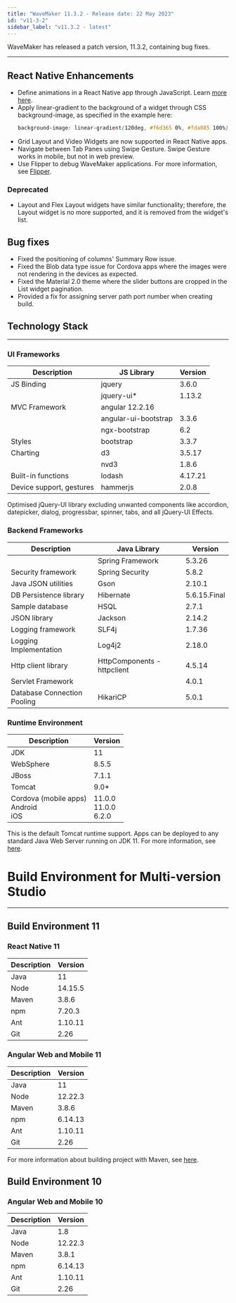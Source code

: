 ```yaml
---
title: "WaveMaker 11.3.2 - Release date: 22 May 2023"
id: "v11-3-2"
sidebar_label: "v11.3.2 - latest"
---
```


WaveMaker has released a patch version, 11.3.2, containing bug fixes. 

---

## React Native Enhancements

- Define animations in a React Native app through JavaScript. Learn [more here](/learn/react-native/animations).
- Apply linear-gradient to the background of a widget through CSS background-image, as specified in the example here: 
    ```css
    background-image: linear-gradient(120deg, #f6d365 0%, #fda085 100%);
    ```
- Grid Layout and Video Widgets are now supported in React Native apps.
- Navigate between Tab Panes using Swipe Gesture. Swipe Gesture works in mobile, but not in web preview.
- Use Flipper to debug WaveMaker applications. For more information, see [Flipper](/learn/react-native/flipper).

### Deprecated

- Layout and Flex Layout widgets have similar functionality; therefore, the Layout widget is no more supported, and it is removed from the widget's list.

## Bug fixes

- Fixed the positioning of columns' Summary Row issue.
- Fixed the Blob data type issue for Cordova apps where the images were not rendering in the devices as expected.
- Fixed the Material 2.0 theme where the slider buttons are cropped in the List widget pagination.
- Provided a fix for assigning server path port number when creating build.

## Technology Stack

---

### UI Frameworks

| Description | JS Library | Version |
| --- | --- | --- |
| JS Binding | jquery | 3.6.0 |
|  | jquery-ui* | 1.13.2 |
| MVC Framework | angular 12.2.16 |
|  | angular-ui-bootstrap | 3.3.6 |
|  | ngx-bootstrap | 6.2 |
| Styles | bootstrap | 3.3.7 |
| Charting | d3 | 3.5.17 |
|  | nvd3 | 1.8.6 |
| Built-in functions | lodash | 4.17.21|
| Device support, gestures | hammerjs | 2.0.8 |

Optimised jQuery-UI library excluding unwanted components like accordion, datepicker, dialog, progressbar, spinner, tabs, and all jQuery-UI Effects.

### Backend Frameworks

| Description | Java Library | Version |
| --- | --- | --- |
|  | Spring Framework |  5.3.26 |
| Security framework | Spring Security |  5.8.2 |
| Java JSON utilities | Gson  |  2.10.1 |
| DB Persistence library | Hibernate |  5.6.15.Final|
| Sample database | HSQL |  2.7.1 |
| JSON library | Jackson | 2.14.2  |
| Logging framework | SLF4j | 1.7.36 |
| Logging Implementation | Log4j2 | 2.18.0|
| Http client library  | HttpComponents -  httpclient |  4.5.14 |
| Servlet Framework |  | 4.0.1 |
|Database Connection Pooling | HikariCP | 5.0.1 |

### Runtime Environment

| Description | Version |
| --- | --- |
| JDK | 11 |
| WebSphere | 8.5.5 |
| JBoss | 7.1.1 |
| Tomcat | 9.0* |
| Cordova (mobile apps) <br/> Android <br/> iOS |11.0.0 <br/> 11.0.0  <br/> 6.2.0 |

This is the default Tomcat runtime support. Apps can be deployed to any standard Java Web Server running on JDK 11. For more information, see [here](/learn/app-development/deployment/deployment-web-server).

# Build Environment for Multi-version Studio
---

## Build Environment 11 

### React Native 11

|Description|	Version|
|---|---|
|Java |11 |
|Node|14.15.5|
|Maven | 3.8.6|
|npm | 7.20.3|
|Ant|	1.10.11|
|Git|	2.26| 

### Angular Web and Mobile 11

|Description|	Version|
|---|---|
|Java | 11 |
|Node | 12.22.3|
|Maven| 3.8.6|
|npm |	6.14.13|
|Ant|	1.10.11|
|Git|	2.26| 

For more information about building project with Maven, see [here](/learn/app-development/deployment/building-with-maven).

## Build Environment 10

### Angular Web and Mobile 10

|Description|	Version|
|---|---|
|Java |1.8 |
|Node | 12.22.3|
|Maven|	3.8.1|
|npm |	6.14.13|
|Ant|	1.10.11|
|Git|	2.26| 
